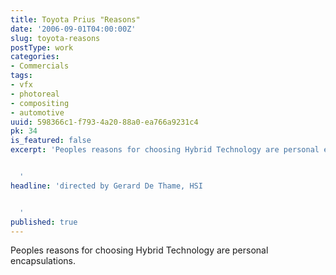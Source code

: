 ```yaml
---
title: Toyota Prius "Reasons"
date: '2006-09-01T04:00:00Z'
slug: toyota-reasons
postType: work
categories:
- Commercials
tags:
- vfx
- photoreal
- compositing
- automotive
uuid: 598366c1-f793-4a20-88a0-ea766a9231c4
pk: 34
is_featured: false
excerpt: 'Peoples reasons for choosing Hybrid Technology are personal encapsulations.


  '
headline: 'directed by Gerard De Thame, HSI


  '
published: true
---
```

Peoples reasons for choosing Hybrid Technology are personal encapsulations.


